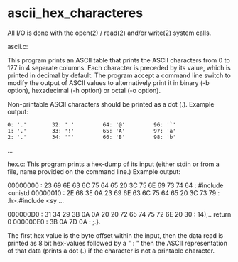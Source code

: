 # ascii_hex_characteres


All I/O is done with the open(2) / read(2) and/or write(2)
system calls.

ascii.c:

This program prints an ASCII table that prints the ASCII characters
from 0 to 127 in 4 separate columns.  Each character is preceded by
its value, which is printed in decimal by default. The program accept a command line switch to modify the output of ASCII values to alternatively print it in binary (-b option), hexadecimal (-h option) or octal (-o option).

Non-printable ASCII characters should be printed as a dot (.).
Example output:

    0: '.'        32: ' '         64: '@'         96: '`'
    1: '.'        33: '!'         65: 'A'         97: 'a'
    2: '.'        34: '"'         66: 'B'         98: 'b'
...

hex.c:
This program prints a hex-dump of its input (either stdin or from
a file, name provided on the command line.) Example output:


00000000 : 23 69 6E 63 6C 75 64 65  20 3C 75 6E 69 73 74 64 : #include <unistd
00000010 : 2E 68 3E 0A 23 69 6E 63  6C 75 64 65 20 3C 73 79 : .h>.#include <sy
...
                                                                               
000000D0 : 31 34 29 3B 0A 0A 20 20  72 65 74 75 72 6E 20 30 : 14);..  return 0
000000E0 : 3B 0A 7D 0A                                      : ;.}.
                                                                               

The first hex value is the byte offset within the input, then the data read
is printed as 8 bit hex-values followed by a " : " then the ASCII
representation of that data (prints a dot (.) if the character is not a printable
character.


